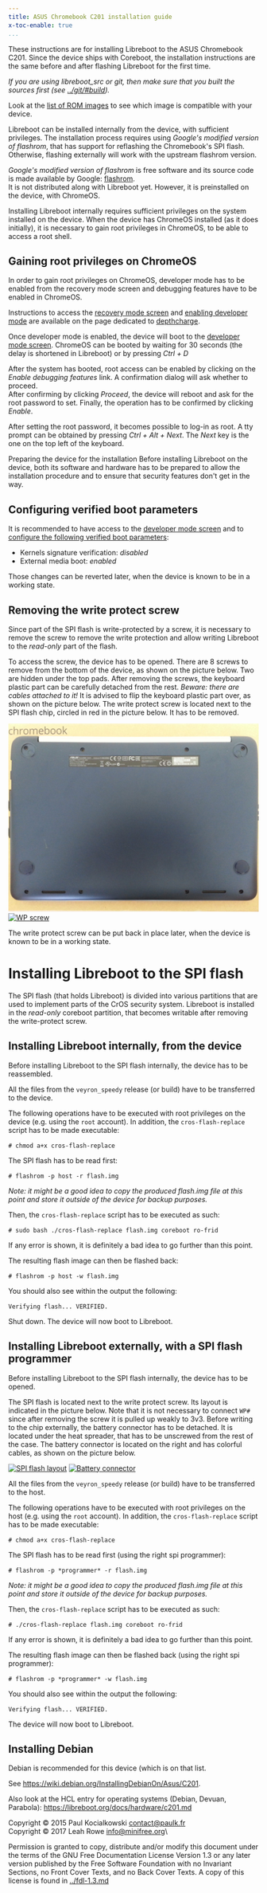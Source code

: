 ```yaml
---
title: ASUS Chromebook C201 installation guide 
x-toc-enable: true
...
```


These instructions are for installing Libreboot to the ASUS Chromebook
C201. Since the device ships with Coreboot, the installation
instructions are the same before and after flashing Libreboot for the
first time.

*If you are using libreboot\_src or git, then make sure that you built
the sources first (see [../git/\#build](../git/#build)).*

Look at the [list of ROM images](#rom) to see which image is compatible
with your device.

Libreboot can be installed internally from the device, with sufficient
privileges. The installation process requires using *Google's modified
version of flashrom*, that has support for reflashing the Chromebook's
SPI flash. Otherwise, flashing externally will work with the upstream
flashrom version.

*Google's modified version of flashrom* is free software and its
source code is made available by Google:
[flashrom](https://chromium.googlesource.com/chromiumos/third_party/flashrom/).\
It is not distributed along with Libreboot yet. However, it is
preinstalled on the device, with ChromeOS.

Installing Libreboot internally requires sufficient privileges on the system
installed on the device. When the device has ChromeOS installed (as it does
initially), it is necessary to gain root privileges in ChromeOS, to be able to
access a root shell.

Gaining root privileges on ChromeOS
--------------------------------

In order to gain root privileges on ChromeOS, developer mode has to be
enabled from the recovery mode screen and debugging features have to be
enabled in ChromeOS.

Instructions to access the [recovery mode
screen](../depthcharge/#recovery_mode_screen) and [enabling developer
mode](../depthcharge/#enabling_developer_mode) are available on the page
dedicated to [depthcharge](../depthcharge/).

Once developer mode is enabled, the device will boot to the [developer
mode screen](../depthcharge/#developer_mode_screen). ChromeOS can be
booted by waiting for 30 seconds (the delay is shortened in Libreboot)
or by pressing *Ctrl + D*

After the system has booted, root access can be enabled by clicking on
the *Enable debugging features* link. A confirmation dialog will ask
whether to proceed.\
After confirming by clicking *Proceed*, the device will reboot and ask
for the root password to set. Finally, the operation has to be confirmed
by clicking *Enable*.

After setting the root password, it becomes possible to log-in as root.
A tty prompt can be obtained by pressing *Ctrl + Alt + Next*. The
*Next* key is the one on the top left of the keyboard.

Preparing the device for the installation
Before installing Libreboot on the device, both its software and
hardware has to be prepared to allow the installation procedure and to
ensure that security features don't get in the way.

Configuring verified boot parameters 
------------------------------------

It is recommended to have access to the [developer mode
screen](../depthcharge/#developer_mode_screen) and to [configure the
following verified boot
parameters](../depthcharge/#configuring_verified_boot_parameters):

-   Kernels signature verification: *disabled*
-   External media boot: *enabled*

Those changes can be reverted later, when the device is known to be in a
working state.

Removing the write protect screw 
--------------------------------

Since part of the SPI flash is write-protected by a screw, it is
necessary to remove the screw to remove the write protection and allow
writing Libreboot to the *read-only* part of the flash.

To access the screw, the device has to be opened. There are 8 screws to
remove from the bottom of the device, as shown on the picture below. Two
are hidden under the top pads. After removing the screws, the keyboard
plastic part can be carefully detached from the rest. *Beware: there
are cables attached to it!* It is advised to flip the keyboard plastic
part over, as shown on the picture below. The write protect screw is
located next to the SPI flash chip, circled in red in the picture below.
It has to be removed.

[![Screws](images/c201/screws.jpg)](images/c201/screws.jpg) [![WP
screw](images/c201/wp-screw.jpg)](images/c201/wp-screw.jpg)

The write protect screw can be put back in place later, when the device
is known to be in a working state.

Installing Libreboot to the SPI flash 
=====================================

The SPI flash (that holds Libreboot) is divided into various partitions
that are used to implement parts of the CrOS security system. Libreboot
is installed in the *read-only* coreboot partition, that becomes
writable after removing the write-protect screw.

Installing Libreboot internally, from the device 
------------------------------------------------

Before installing Libreboot to the SPI flash internally, the device has
to be reassembled.

All the files from the `veyron_speedy` release (or build) have to be
transferred to the device.

The following operations have to be executed with root privileges on the
device (e.g. using the `root` account). In addition, the
`cros-flash-replace` script has to be made executable:

    # chmod a+x cros-flash-replace

The SPI flash has to be read first:

    # flashrom -p host -r flash.img

*Note: it might be a good idea to copy the produced flash.img file at
this point and store it outside of the device for backup purposes.*

Then, the `cros-flash-replace` script has to be executed as such:

    # sudo bash ./cros-flash-replace flash.img coreboot ro-frid

If any error is shown, it is definitely a bad idea to go further than
this point.

The resulting flash image can then be flashed back:

    # flashrom -p host -w flash.img

You should also see within the output the following:

    Verifying flash... VERIFIED.

Shut down. The device will now boot to Libreboot.

Installing Libreboot externally, with a SPI flash programmer 
------------------------------------------------------------

Before installing Libreboot to the SPI flash internally, the device has
to be opened.

The SPI flash is located next to the write protect screw. Its layout is
indicated in the picture below. Note that it is not necessary to connect
`WP#` since after removing the screw it is pulled up weakly to 3v3. Before
writing to the chip externally, the battery connector has to be
detached. It is located under the heat spreader, that has to be
unscrewed from the rest of the case. The battery connector is located on
the right and has colorful cables, as shown on the picture below.

[![SPI flash
layout](images/c201/spi-flash-layout.jpg)](images/c201/spi-flash-layout.jpg)
[![Battery
connector](images/c201/battery-connector.jpg)](images/c201/battery-connector.jpg)

All the files from the `veyron_speedy` release (or build) have to be
transferred to the host.

The following operations have to be executed with root privileges on the
host (e.g. using the `root` account). In addition, the
`cros-flash-replace` script has to be made executable:

    # chmod a+x cros-flash-replace

The SPI flash has to be read first (using the right spi programmer):

    # flashrom -p *programmer* -r flash.img

*Note: it might be a good idea to copy the produced flash.img file at
this point and store it outside of the device for backup purposes.*

Then, the `cros-flash-replace` script has to be executed as such:

    # ./cros-flash-replace flash.img coreboot ro-frid

If any error is shown, it is definitely a bad idea to go further than
this point.

The resulting flash image can then be flashed back (using the right spi
programmer):

    # flashrom -p *programmer* -w flash.img

You should also see within the output the following:

    Verifying flash... VERIFIED.

The device will now boot to Libreboot.

Installing Debian
---------------------
Debian is recommended for this device (which is on that list.

See <https://wiki.debian.org/InstallingDebianOn/Asus/C201>.

Also look at the HCL entry for operating systems (Debian, Devuan, Parabola):
<https://libreboot.org/docs/hardware/c201.md>

Copyright © 2015 Paul Kocialkowski <contact@paulk.fr>\
Copyright © 2017 Leah Rowe <info@minifree.org>\

Permission is granted to copy, distribute and/or modify this document
under the terms of the GNU Free Documentation License Version 1.3 or any later
version published by the Free Software Foundation
with no Invariant Sections, no Front Cover Texts, and no Back Cover Texts.
A copy of this license is found in [../fdl-1.3.md](../fdl-1.3.md)
